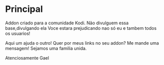 # Principal

Addon criado para a comunidade Kodi. Não divulguem essa base,divulgando ela Voce estara prejudicando nao só eu e tambem todos os usuarios!

Aqui um ajuda o outro! Quer por meus links no seu addon? Me mande uma mensagem! Sejamos uma familia unida.

Atenciosamente
Gael
